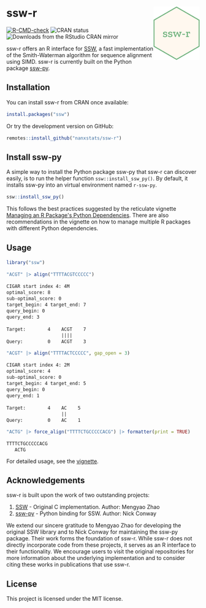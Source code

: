 # ssw-r <img src="man/figures/logo.png" align="right" width="120" />

<!-- badges: start -->
[![R-CMD-check](https://github.com/nanxstats/ssw-r/actions/workflows/R-CMD-check.yaml/badge.svg)](https://github.com/nanxstats/ssw-r/actions/workflows/R-CMD-check.yaml)
![CRAN status](https://www.r-pkg.org/badges/version/ssw)
![Downloads from the RStudio CRAN mirror](https://cranlogs.r-pkg.org/badges/ssw)
<!-- badges: end -->

ssw-r offers an R interface for
[SSW](https://github.com/mengyao/Complete-Striped-Smith-Waterman-Library),
a fast implementation of the Smith-Waterman algorithm for sequence alignment
using SIMD. ssw-r is currently built on the Python package
[ssw-py](https://pypi.org/project/ssw-py/).

## Installation

You can install ssw-r from CRAN once available:

```r
install.packages("ssw")
```

Or try the development version on GitHub:

```r
remotes::install_github("nanxstats/ssw-r")
```

## Install ssw-py

A simple way to install the Python package ssw-py that ssw-r can discover
easily, is to run the helper function `ssw::install_ssw_py()`.
By default, it installs ssw-py into an virtual environment named `r-ssw-py`.

```r
ssw::install_ssw_py()
```

This follows the best practices suggested by the reticulate vignette
[Managing an R Package's Python
Dependencies](https://rstudio.github.io/reticulate/articles/python_dependencies.html).
There are also recommendations in the vignette on how to manage multiple
R packages with different Python dependencies.

## Usage

```r
library("ssw")
```

```r
"ACGT" |> align("TTTTACGTCCCCC")
```

```text
CIGAR start index 4: 4M
optimal_score: 8
sub-optimal_score: 0
target_begin: 4	target_end: 7
query_begin: 0
query_end: 3

Target:        4    ACGT    7
                    ||||
Query:         0    ACGT    3
```

```r
"ACGT" |> align("TTTTACTCCCCC", gap_open = 3)
```

```text
CIGAR start index 4: 2M
optimal_score: 4
sub-optimal_score: 0
target_begin: 4	target_end: 5
query_begin: 0
query_end: 1

Target:        4    AC    5
                    ||
Query:         0    AC    1
```

```r
"ACTG" |> force_align("TTTTCTGCCCCCACG") |> formatter(print = TRUE)
```

```text
TTTTCTGCCCCCACG
   ACTG
```

For detailed usage, see the [vignette](https://nanx.me/ssw-r/articles/ssw.html).

## Acknowledgements

ssw-r is built upon the work of two outstanding projects:

1. [SSW](https://github.com/mengyao/Complete-Striped-Smith-Waterman-Library) - Original C implementation. Author: Mengyao Zhao
1. [ssw-py](https://pypi.org/project/ssw-py/) - Python binding for SSW. Author: Nick Conway

We extend our sincere gratitude to Mengyao Zhao for developing the original
SSW library and to Nick Conway for maintaining the ssw-py package.
Their work forms the foundation of ssw-r.
While ssw-r does not directly incorporate code from these projects,
it serves as an R interface to their functionality. We encourage users to
visit the original repositories for more information about the underlying
implementation and to consider citing these works in publications that use ssw-r.

## License

This project is licensed under the MIT license.
